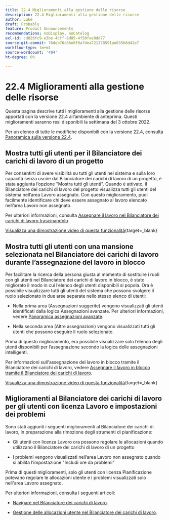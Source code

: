 ```yaml
---
title: 22.4 Miglioramenti alla gestione delle risorse
description: 22.4 Miglioramenti alla gestione delle risorse
author: Luke
draft: Probably
feature: Product Announcements
recommendations: noDisplay, noCatalog
exl-id: cd026fc9-e3be-4cff-8d85-4f50fae9dd77
source-git-commit: 76deb76c66e8f8a7dea721378591ae035b8d42e7
workflow-type: tm+mt
source-wordcount: '404'
ht-degree: 0%

---
```


# 22.4 Miglioramenti alla gestione delle risorse

Questa pagina descrive tutti i miglioramenti alla gestione delle risorse apportati con la versione 22.4 all’ambiente di anteprima. Questi miglioramenti saranno resi disponibili la settimana del 3 ottobre 2022.

Per un elenco di tutte le modifiche disponibili con la versione 22.4, consulta [Panoramica sulla versione 22.4](/help/quicksilver/product-announcements/product-releases/22.4-release-activity/22-4-release-overview.md).

## Mostra tutti gli utenti per il Bilanciatore dei carichi di lavoro di un progetto

Per consentirti di avere visibilità su tutti gli utenti nel sistema e sulla loro capacità senza uscire dal Bilanciatore dei carichi di lavoro di un progetto, è stata aggiunta l’opzione &quot;Mostra tutti gli utenti&quot;. Quando è attivato, il Bilanciatore dei carichi di lavoro del progetto visualizza tutti gli utenti del sistema nell’area Lavoro assegnato. Con questo miglioramento, puoi facilmente identificare chi deve essere assegnato al lavoro elencato nell’area Lavoro non assegnato.

Per ulteriori informazioni, consulta [Assegnare il lavoro nel Bilanciatore dei carichi di lavoro trascinandolo](/help/quicksilver/resource-mgmt/workload-balancer/assign-work-in-workload-balancer-by-drag-and-drop.md).

[Visualizza una dimostrazione video di questa funzionalità](https://video.tv.adobe.com/v/3412873/){target=_blank}

## Mostra tutti gli utenti con una mansione selezionata nel Bilanciatore dei carichi di lavoro durante l’assegnazione del lavoro in blocco

Per facilitare la ricerca della persona giusta al momento di sostituire i ruoli con gli utenti nel Bilanciatore dei carichi di lavoro in blocco, è stato migliorato il modo in cui l’elenco degli utenti disponibili si popola. Ora è possibile visualizzare tutti gli utenti del sistema che possono svolgere il ruolo selezionato in due aree separate nello stesso elenco di utenti:

* Nella prima area (Assegnazioni suggerite) vengono visualizzati gli utenti identificati dalla logica Assegnazioni avanzate. Per ulteriori informazioni, vedere [Panoramica assegnazioni avanzate](/help/quicksilver/manage-work/tasks/assign-tasks/smart-assignments.md).

* Nella seconda area (Altre assegnazioni) vengono visualizzati tutti gli utenti che possono eseguire il ruolo selezionato.

Prima di questo miglioramento, era possibile visualizzare solo l’elenco degli utenti disponibili per l’assegnazione secondo la logica delle assegnazioni intelligenti.

Per informazioni sull&#39;assegnazione del lavoro in blocco tramite il Bilanciatore dei carichi di lavoro, vedere [Assegnare il lavoro in blocco tramite il Bilanciatore dei carichi di lavoro](/help/quicksilver/resource-mgmt/workload-balancer/assign-work-in-workload-balancer-in-bulk.md).

[Visualizza una dimostrazione video di questa funzionalità](https://video.tv.adobe.com/v/3412874/){target=_blank}

## Miglioramenti al Bilanciatore dei carichi di lavoro per gli utenti con licenza Lavoro e impostazioni dei problemi

Sono stati aggiunti i seguenti miglioramenti al Bilanciatore dei carichi di lavoro, in preparazione alla rimozione degli strumenti di pianificazione:

* Gli utenti con licenza Lavoro ora possono regolare le allocazioni quando utilizzano il Bilanciatore dei carichi di lavoro di un progetto

* I problemi vengono visualizzati nell’area Lavoro non assegnato quando si abilita l’impostazione &quot;Includi ore da problemi&quot;

Prima di questi miglioramenti, solo gli utenti con licenza Pianificazione potevano regolare le allocazioni utente e i problemi visualizzati solo nell&#39;area Lavoro assegnato.

Per ulteriori informazioni, consulta i seguenti articoli:

* [Navigare nel Bilanciatore dei carichi di lavoro](/help/quicksilver/resource-mgmt/workload-balancer/navigate-the-workload-balancer.md).

* [Gestione delle allocazioni utente nel Bilanciatore dei carichi di lavoro](/help/quicksilver/resource-mgmt/workload-balancer/manage-user-allocations-workload-balancer.md).

